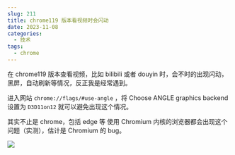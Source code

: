 ```yaml
---
slug: 211
title: chrome119 版本看视频时会闪动
date: 2023-11-08
categories: 
  - 技术
tags:
  - chrome
---
```


在 chrome119 版本查看视频，比如 bilibili 或者 douyin 时，会不时的出现闪动，黑屏，自动刷新等情况，反正我是经常遇到。

进入网站 `chrome://flags/#use-angle` ，将 Choose ANGLE graphics backend 设置为 `D3D11on12` 就可以避免出现这个情况。

其实不止是 chrome，包括 edge 等 使用 Chromium 内核的浏览器都会出现这个问题（实测），估计是 Chromium 的 bug。

![](https://imgurl.zishu.me/images/1699449664723_g8cxaq_.webp)